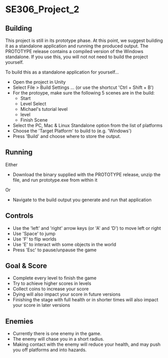 # SE306_Project_2

## Building
This project is still in its prototype phase. At this point, we suggest building it as a standalone application and running the produced output. The PROTOTYPE release contains a compiled version of the Windows standalone. If you use this, you will not not need to build the project yourself. 

To build this as a standalone application for yourself...
- Open the project in Unity 
- Select File > Build Settings ... (or use the shortcut 'Ctrl + Shift + B')
- For the protoype, make sure the following 5 scenes are in the build: 
   - Start
   - Level Select 
   - Michael's tutorial level
   - level
   - Finish Scene
- Select the PC, Mac & Linux Standalone option from the list of platforms
- Choose the 'Target Platform' to build to (e.g. 'Windows') 
- Press 'Build' and choose where to store the output. 

## Running 
Either
- Download the binary supplied with the PROTOTYPE release, unzip the file, and run prototype.exe from within it

Or
- Navigate to the build output you generate and run that application

## Controls
- Use the 'left' and 'right' arrow keys (or 'A' and 'D') to move left or right
- Use 'Space' to jump
- Use 'F' to flip worlds
- Use 'E' to interact with some objects in the world
- Press 'Esc' to pause/unpause the game

## Goal & Score
- Complete every level to finish the game
- Try to achieve higher scores in levels
- Collect coins to increase your score
- Dying will also impact your score in future versions
- Finishing the stage with full health or in shorter times will also impact your score in later versions

## Enemies
- Currently there is one enemy in the game.
- The enemy will chase you in a short radius.
- Making contact with the enemy will reduce your health, and may push you off platforms and into hazards.
